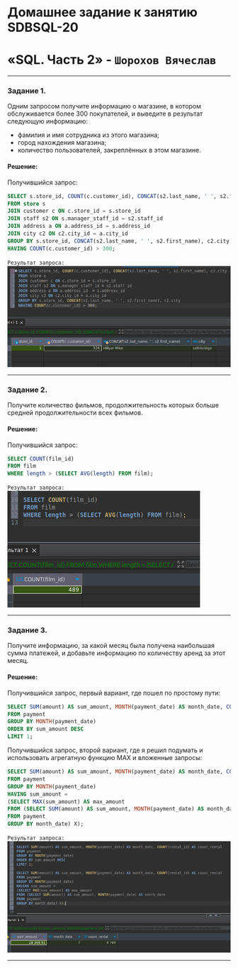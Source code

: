 # Домашнее задание к занятию SDBSQL-20 
# «SQL. Часть 2» - `Шорохов Вячеслав`

---

### Задание 1. 

Одним запросом получите информацию о магазине, в котором обслуживается более 300 покупателей, и выведите в результат следующую информацию:

- фамилия и имя сотрудника из этого магазина;
- город нахождения магазина;
- количество пользователей, закреплённых в этом магазине.

#### Решение:

Получившийся запрос:
```sql
SELECT s.store_id, COUNT(c.customer_id), CONCAT(s2.last_name, ' ', s2.first_name), c2.city
FROM store s
JOIN customer c ON c.store_id = s.store_id
JOIN staff s2 ON s.manager_staff_id = s2.staff_id
JOIN address a ON a.address_id = s.address_id
JOIN city c2 ON c2.city_id = a.city_id
GROUP BY s.store_id, CONCAT(s2.last_name, ' ', s2.first_name), c2.city
HAVING COUNT(c.customer_id) > 300;
```

`Результат запроса:`
![Скриншот 1](img/1.png)


---

### Задание 2. 

Получите количество фильмов, продолжительность которых больше средней продолжительности всех фильмов.

#### Решение:

Получившийся запрос:
```sql
SELECT COUNT(film_id)
FROM film
WHERE length > (SELECT AVG(length) FROM film);
```

`Результат запроса:`
![Скриншот 2](img/2.png)

---

### Задание 3.

Получите информацию, за какой месяц была получена наибольшая сумма платежей, и добавьте информацию по количеству аренд за этот месяц.

#### Решение:

Получившийся запрос, первый вариант, где  пошел по простому пути:
```sql
SELECT SUM(amount) AS sum_amount, MONTH(payment_date) AS month_date, COUNT(rental_id) AS count_rental
FROM payment
GROUP BY MONTH(payment_date)
ORDER BY sum_amount DESC
LIMIT 1;
```

Получившийся запрос, второй вариант, где я решил подумать и использовать агрегатную функцию MAX и вложенные запросы:
```sql
SELECT SUM(amount) AS sum_amount, MONTH(payment_date) AS month_date, COUNT(rental_id) AS count_rental
FROM payment
GROUP BY MONTH(payment_date)
HAVING sum_amount =
(SELECT MAX(sum_amount) AS max_amount
FROM (SELECT SUM(amount) AS sum_amount, MONTH(payment_date) AS month_date
FROM payment
GROUP BY month_date) X);
```

`Результат запроса:`
![Скриншот 3](img/3.png)


---
